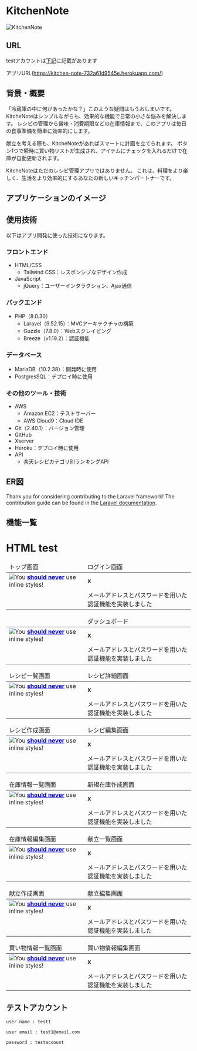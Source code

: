 # KitchenNote
![KitchenNote](https://github.com/kk-2m/kitchen-note/assets/112247999/5348554d-940e-4849-ae06-e2af3d09e886)

<!--<p align="center">-->
<!--<a href="https://github.com/laravel/framework/actions"><img src="https://github.com/laravel/framework/workflows/tests/badge.svg" alt="Build Status"></a>-->
<!--<a href="https://packagist.org/packages/laravel/framework"><img src="https://img.shields.io/packagist/dt/laravel/framework" alt="Total Downloads"></a>-->
<!--<a href="https://packagist.org/packages/laravel/framework"><img src="https://img.shields.io/packagist/v/laravel/framework" alt="Latest Stable Version"></a>-->
<!--<a href="https://packagist.org/packages/laravel/framework"><img src="https://img.shields.io/packagist/l/laravel/framework" alt="License"></a>-->
<!--</p>-->

## URL

testアカウントは[下記](https://github.com/kk-2m/kitchen-note#%E3%83%86%E3%82%B9%E3%83%88%E3%82%A2%E3%82%AB%E3%82%A6%E3%83%B3%E3%83%88)に記載があります

アプリURL(https://kitchen-note-732a61d9545e.herokuapp.com/)

## 背景・概要

「冷蔵庫の中に何があったかな？」このような疑問はもうおしまいです。
KitcheNoteはシンプルながらも、効果的な機能で日常の小さな悩みを解決します。
レシピの管理から賞味・消費期限などの在庫情報まで、このアプリは毎日の食事準備を簡単に効率的にします。

献立を考える際も、KitcheNoteがあればスマートに計画を立てられます。
ボタン1つで瞬時に買い物リストが生成され、アイテムにチェックを入れるだけで在庫が自動更新されます。

KitcheNoteはただのレシピ管理アプリではありません。
これは、料理をより楽しく、生活をより効率的にするあなたの新しいキッチンパートナーです。

## アプリケーションのイメージ



## 使用技術

以下はアプリ開発に使った技術になります。

### フロントエンド
* HTML/CSS
    - Tailwind CSS：レスポンシブなデザイン作成
* JavaScript
    - jQuery：ユーザーインタラクション、Ajax通信
### バックエンド
* PHP（8.0.30）
    - Laravel（9.52.15）：MVCアーキテクチャの構築
    - Guzzle（7.8.0）：Webスクレイピング
    - Breeze（v1.19.2）：認証機能
### データベース
* MariaDB（10.2.38）：開発時に使用
* PostgresSQL：デプロイ時に使用
### その他のツール・技術
* AWS
    - Amazon EC2：テストサーバー
    - AWS Cloud9：Cloud IDE
* Git（2.40.1）：バージョン管理
* GitHub
* Xserver
* Heroku：デプロイ時に使用
* API
    - 楽天レシピカテゴリ別ランキングAPI

## ER図

Thank you for considering contributing to the Laravel framework! The contribution guide can be found in the [Laravel documentation](https://laravel.com/docs/contributions).

## 機能一覧

# HTML test

<table>
<thead>
<tr>
<td>トップ画面</td>
<td>ログイン画面</td>
</tr>
</thead>
<tbody>
<tr>
<td><img src="https://qiita-image-store.s3.amazonaws.com/0/140610/d4184ea0-0c21-3b78-5154-90bae839a05f.png">You <strong style="color: blue; text-decoration: underline;">should never</strong>&nbsp;use inline styles!</td>
<td><strong style="font-size: 17px; color: #2b2301;">x</strong></td>
</tr>
<tr>
<td></td>
<td>メールアドレスとパスワードを用いた認証機能を実装しました</td>
</tr>
</tbody>
</table>

<table>
<thead>
<tr>
<td></td>
<td>ダッシュボード</td>
</tr>
</thead>
<tbody>
<tr>
<td><img src="https://qiita-image-store.s3.amazonaws.com/0/140610/d4184ea0-0c21-3b78-5154-90bae839a05f.png">You <strong style="color: blue; text-decoration: underline;">should never</strong>&nbsp;use inline styles!</td>
<td><strong style="font-size: 17px; color: #2b2301;">x</strong></td>
</tr>
<tr>
<td></td>
<td>メールアドレスとパスワードを用いた認証機能を実装しました</td>
</tr>
</tbody>
</table>

<table>
<thead>
<tr>
<td>レシピ一覧画面</td>
<td>レシピ詳細画面</td>
</tr>
</thead>
<tbody>
<tr>
<td><img src="https://qiita-image-store.s3.amazonaws.com/0/140610/d4184ea0-0c21-3b78-5154-90bae839a05f.png">You <strong style="color: blue; text-decoration: underline;">should never</strong>&nbsp;use inline styles!</td>
<td><strong style="font-size: 17px; color: #2b2301;">x</strong></td>
</tr>
<tr>
<td></td>
<td>メールアドレスとパスワードを用いた認証機能を実装しました</td>
</tr>
</tbody>
</table>

<table>
<thead>
<tr>
<td>レシピ作成画面</td>
<td>レシピ編集画面</td>
</tr>
</thead>
<tbody>
<tr>
<td><img src="https://qiita-image-store.s3.amazonaws.com/0/140610/d4184ea0-0c21-3b78-5154-90bae839a05f.png">You <strong style="color: blue; text-decoration: underline;">should never</strong>&nbsp;use inline styles!</td>
<td><strong style="font-size: 17px; color: #2b2301;">x</strong></td>
</tr>
<tr>
<td></td>
<td>メールアドレスとパスワードを用いた認証機能を実装しました</td>
</tr>
</tbody>
</table>

<table>
<thead>
<tr>
<td>在庫情報一覧画面</td>
<td>新規在庫作成画面</td>
</tr>
</thead>
<tbody>
<tr>
<td><img src="https://qiita-image-store.s3.amazonaws.com/0/140610/d4184ea0-0c21-3b78-5154-90bae839a05f.png">You <strong style="color: blue; text-decoration: underline;">should never</strong>&nbsp;use inline styles!</td>
<td><strong style="font-size: 17px; color: #2b2301;">x</strong></td>
</tr>
<tr>
<td></td>
<td>メールアドレスとパスワードを用いた認証機能を実装しました</td>
</tr>
</tbody>
</table>

<table>
<thead>
<tr>
<td>在庫情報編集画面</td>
<td>献立一覧画面</td>
</tr>
</thead>
<tbody>
<tr>
<td><img src="https://qiita-image-store.s3.amazonaws.com/0/140610/d4184ea0-0c21-3b78-5154-90bae839a05f.png">You <strong style="color: blue; text-decoration: underline;">should never</strong>&nbsp;use inline styles!</td>
<td><strong style="font-size: 17px; color: #2b2301;">x</strong></td>
</tr>
<tr>
<td></td>
<td>メールアドレスとパスワードを用いた認証機能を実装しました</td>
</tr>
</tbody>
</table>

<table>
<thead>
<tr>
<td>献立作成画面</td>
<td>献立編集画面</td>
</tr>
</thead>
<tbody>
<tr>
<td><img src="https://qiita-image-store.s3.amazonaws.com/0/140610/d4184ea0-0c21-3b78-5154-90bae839a05f.png">You <strong style="color: blue; text-decoration: underline;">should never</strong>&nbsp;use inline styles!</td>
<td><strong style="font-size: 17px; color: #2b2301;">x</strong></td>
</tr>
<tr>
<td></td>
<td>メールアドレスとパスワードを用いた認証機能を実装しました</td>
</tr>
</tbody>
</table>

<table>
<thead>
<tr>
<td>買い物情報一覧画面</td>
<td>買い物情報編集画面</td>
</tr>
</thead>
<tbody>
<tr>
<td><img src="https://qiita-image-store.s3.amazonaws.com/0/140610/d4184ea0-0c21-3b78-5154-90bae839a05f.png">You <strong style="color: blue; text-decoration: underline;">should never</strong>&nbsp;use inline styles!</td>
<td><strong style="font-size: 17px; color: #2b2301;">x</strong></td>
</tr>
<tr>
<td></td>
<td>メールアドレスとパスワードを用いた認証機能を実装しました</td>
</tr>
</tbody>
</table>

## テストアカウント

```
user name : test1

user email : test1@email.com

password : testaccount
```